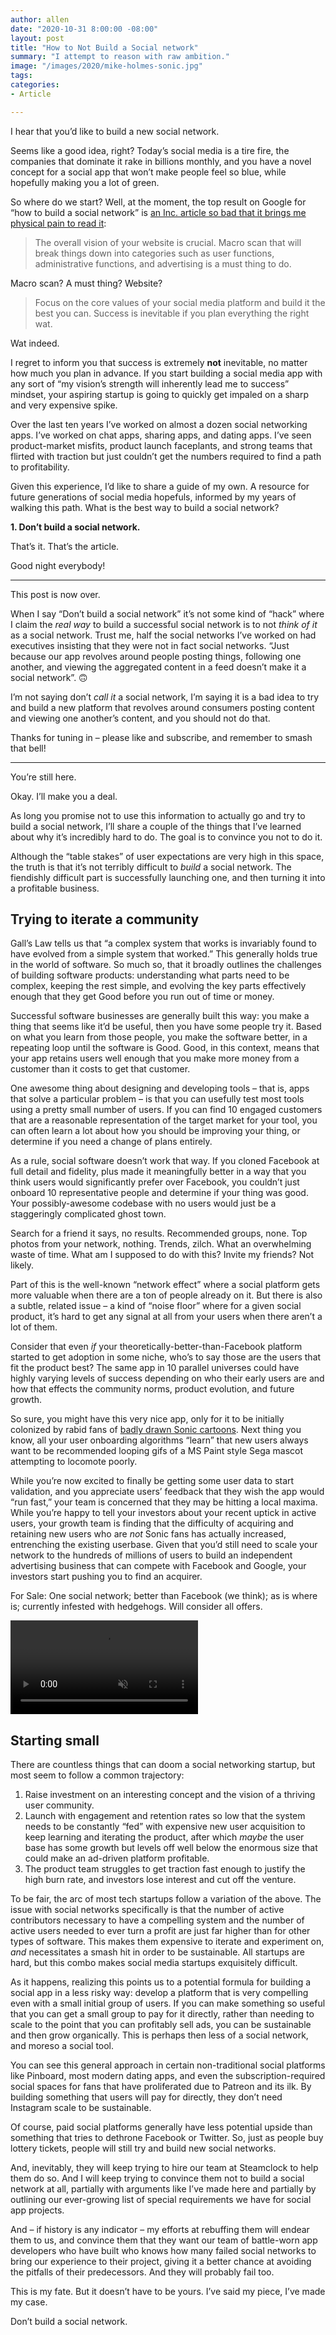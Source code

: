```yaml
---
author: allen
date: "2020-10-31 8:00:00 -08:00"
layout: post
title: "How to Not Build a Social network"
summary: "I attempt to reason with raw ambition."
image: "/images/2020/mike-holmes-sonic.jpg"
tags:
categories:
- Article

---
```


I hear that you’d like to build a new social network.

Seems like a good idea, right? Today’s social media is a tire fire, the companies that dominate it rake in billions monthly, and you have a novel concept for a social app that won’t make people feel so blue, while hopefully making you a lot of green.

So where do we start? Well, at the moment, the top result on Google for “how to build a social network” is [an Inc. article so bad that it brings me physical pain to read it](https://www.inc.com/john-rampton/how-to-create-powerful-social-network-platform-in-.html):

> The overall vision of your website is crucial. Macro scan that will break things down into categories such as user functions, administrative functions, and advertising is a must thing to do.

Macro scan? A must thing? Website?

> Focus on the core values of your social media platform and build it the best you can. Success is inevitable if you plan everything the right wat. 

Wat indeed.

I regret to inform you that success is extremely **not** inevitable,  no matter how much you plan in advance. If you start building a social media app with any sort of “my vision’s strength will inherently lead me to success” mindset, your aspiring startup is going to quickly get impaled on a sharp and very expensive spike.

Over the last ten years I’ve worked on almost a dozen social networking apps. I’ve worked on chat apps, sharing apps, and dating apps. I’ve seen product-market misfits, product launch faceplants, and strong teams that flirted with traction but just couldn’t get the numbers required to find a path to profitability.

Given this experience, I’d like to share a guide of my own. A resource for future generations of social media hopefuls, informed by my years of walking this path. What is the best way to build a social network?

**1. Don’t build a social network.**

That’s it. That’s the article.

Good night everybody!

---

This post is now over.

When I say “Don’t build a social network” it’s not some kind of “hack” where I claim the *real way* to build a successful social network is to not *think of it* as a social network. Trust me, half the social networks I’ve worked on had executives insisting that they were not in fact social networks. “Just because our app revolves around people posting things, following one another, and viewing the aggregated content in a feed doesn’t make it a social network”. 🙃

I’m not saying don’t *call it* a social network, I’m saying it is a bad idea to try and build a new platform that revolves around consumers posting content and viewing one another’s content, and you should not do that.

Thanks for tuning in – please like and subscribe, and remember to smash that bell!

---

You’re still here.

Okay. I’ll make you a deal.

As long you promise not to use this information to actually go and try to build a social network, I’ll share a couple of the things that I’ve learned about why it’s incredibly hard to do. The goal is to convince you not to do it.

Although the “table stakes” of user expectations are very high in this space, the truth is that it’s not terribly difficult to *build* a social network. The fiendishly difficult part is successfully launching one, and then turning it into a profitable business.

## Trying to iterate a community
Gall’s Law tells us that “a complex system that works is invariably found to have evolved from a simple system that worked.” This generally holds true in the world of software. So much so, that it broadly outlines the challenges of building software products: understanding what parts need to be complex, keeping the rest simple, and evolving the key parts effectively enough that they get Good before you run out of time or money.

Successful software businesses are generally built this way: you make a thing that seems like it’d be useful, then you have some people try it. Based on what you learn from those people, you make the software better, in a repeating loop until the software is Good. Good, in this context, means that your app retains users well enough that you make more money from a customer than it costs to get that customer.

One awesome thing about designing and developing tools – that is, apps that solve a particular problem – is that you can usefully test most tools using a pretty small number of users. If you can find 10 engaged customers that are a reasonable representation of the target market for your tool, you can often learn a lot about how you should be improving your thing, or determine if you need a change of plans entirely.

As a rule, social software doesn’t work that way. If you cloned Facebook at full detail and fidelity, plus made it meaningfully better in a way that you think users would significantly prefer over Facebook, you couldn’t just onboard 10 representative people and determine if your thing was good. Your possibly-awesome codebase with no users would just be a staggeringly complicated ghost town.

Search for a friend it says, no results. Recommended groups, none. Top photos from your network, nothing. Trends, zilch. What an overwhelming waste of time. What am I supposed to do with this? Invite my friends? Not likely.

Part of this is the well-known “network effect” where a social platform gets more valuable when there are a ton of people already on it. But there is also a subtle, related issue – a kind of “noise floor” where for a given social product, it’s hard to get any signal at all from your users when there aren’t a lot of them.

Consider that even *if* your theoretically-better-than-Facebook platform started to get adoption in some niche, who’s to say those are the users that fit the product best? The same app in 10 parallel universes could have highly varying levels of success depending on who their early users are and how that effects the community norms, product evolution, and future growth.

So sure, you might have this very nice app, only for it to be initially colonized by rabid fans of [badly drawn Sonic cartoons](https://dumbrunningsonic.tumblr.com/). Next thing you know, all your user onboarding algorithms “learn” that new users always want to be recommended looping gifs of a MS Paint style Sega mascot attempting to locomote poorly.

While you’re now excited to finally be getting some user data to start validation, and you appreciate users’ feedback that they wish the app would “run fast,” your team is concerned that they may be hitting a local maxima. While you’re happy to tell your investors about your recent uptick in active users, your growth team is finding that the difficulty of acquiring and retaining new users who are *not* Sonic fans has actually increased, entrenching the existing userbase. Given that you’d still need to scale your network to the hundreds of millions of users to build an independent advertising business that can compete with Facebook and Google, your investors start pushing you to find an acquirer.

For Sale: One social network; better than Facebook (we think); as is where is; currently infested with hedgehogs. Will consider all offers.

<video autoplay loop muted playsinline src="/images/2020/mike-holmes-sonic.mp4"></video>

## Starting small
There are countless things that can doom a social networking startup, but most seem to follow a common trajectory:

1. Raise investment on an interesting concept and the vision of a thriving user community.
2. Launch with engagement and retention rates so low that the system needs to be constantly “fed” with expensive new user acquisition to keep learning and iterating the product, after which *maybe* the user base has some growth but levels off well below the enormous size that could make an ad-driven platform profitable.
3. The product team struggles to get traction fast enough to justify the high burn rate, and investors lose interest and cut off the venture.

To be fair, the arc of most tech startups follow a variation of the above. The issue with social networks specifically is that the number of active contributors necessary to have a compelling system and the number of active users needed to ever turn a profit are just far higher than for other types of software. This makes them expensive to iterate and experiment on, *and* necessitates a smash hit in order to be sustainable. All startups are hard, but this combo makes social media startups exquisitely difficult.

As it happens, realizing this points us to a potential formula for building a social app in a less risky way: develop a platform that is very compelling even with a small initial group of users. If you can make something so useful that you can get a small group to pay for it directly, rather than needing to scale to the point that you can profitably sell ads, you can be sustainable and then grow organically. This is perhaps then less of a social network, and moreso a social tool.

You can see this general approach in certain non-traditional social platforms like Pinboard, most modern dating apps, and even the subscription-required social spaces for fans that have proliferated due to Patreon and its ilk. By building something that users will pay for directly, they don’t need Instagram scale to be sustainable.

Of course, paid social platforms generally have less potential upside than something that tries to dethrone Facebook or Twitter. So, just as people buy lottery tickets, people will still try and build new social networks.

And, inevitably, they will keep trying to hire our team at Steamclock to help them do so. And I will keep trying to convince them not to build a social network at all, partially with arguments like I’ve made here and partially by outlining our ever-growing list of special requirements we have for social app projects.

And – if history is any indicator – my efforts at rebuffing them will endear them to us, and convince them that they want our team of battle-worn app developers who have built who knows how many failed social networks to bring our experience to their project, giving it a better chance at avoiding the pitfalls of their predecessors. And they will probably fail too.

This is my fate. But it doesn’t have to be yours. I’ve said my piece, I’ve made my case.

Don’t build a social network.
